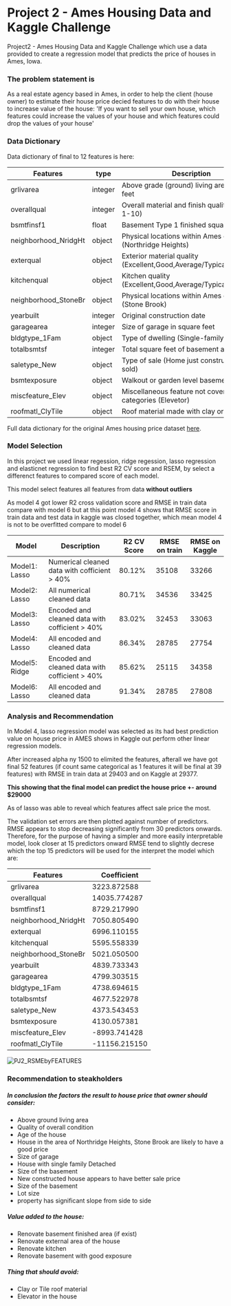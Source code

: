 # Project 2 - Ames Housing Data and Kaggle Challenge

Project2 - Ames Housing Data and Kaggle Challenge which use a data provided to create a regression model that predicts the price of houses in Ames, Iowa.

### The problem statement is
As a real estate agency based in Ames, in order to help the client (house owner) to estimate their house price decied features to do with their house to increase value of the house:
'If you want to sell your own house, which features could increase the values of your house and which features could drop the values of your house'

### Data Dictionary
Data dictionary of final to 12 features is here:

| Features              |type         |Description                                                          |
| ---                   |---          |---                                                                  |
| grlivarea             |integer      |Above grade (ground) living area square feet                         |
| overallqual           |integer      |Overall material and finish quality (Scale 1-10)                     |
| bsmtfinsf1            |float        |Basement Type 1 finished square feet                                 |
| neighborhood_NridgHt  |object       |Physical locations within Ames city limits (Northridge Heights)      |
| exterqual             |object       |Exterior material quality (Excellent,Good,Average/Typical,Fair,Poor) |
| kitchenqual           |object       |Kitchen quality (Excellent,Good,Average/Typical,Fair,Poor)           |
| neighborhood_StoneBr  |object       |Physical locations within Ames city limits (Stone Brook)             |
| yearbuilt             |integer      |Original construction date                                           |
| garagearea            |integer      |Size of garage in square feet                                        |
| bldgtype_1Fam         |object       |Type of dwelling (Single-family Detached)                            |
| totalbsmtsf           |integer      |Total square feet of basement area                                   |
| saletype_New          |object       |Type of sale (Home just constructed and sold)                        |
| bsmtexposure          |object       |Walkout or garden level basement walls                               |
| miscfeature_Elev	    |object       |Miscellaneous feature not covered in other categories (Elevetor)     |
|roofmatl_ClyTile	    |object       |Roof material made with clay or tile                                 |
    
Full data dictionary for the original Ames housing price dataset [here](https://www.kaggle.com/c/dsi-us-6-project-2-regression-challenge/data).


### Model Selection
In this project we used linear regession, ridge regession, lasso regression and elasticnet regression to find best R2 CV score and RSEM, by select a differenct features to compared score of each model.

This model select features all features from data **without outliers**

As model 4 got lower R2 cross validation score and RMSE in train data compare with model 6 but at this point  model 4 shows that RMSE score in train data and test data in kaggle was closed together, which mean model 4 is not to be overfitted compare to model 6

| Model | Description | R2 CV Score | RMSE on train | RMSE on Kaggle |
| --- | --- | --- | --- | --- |
|Model1: Lasso| Numerical cleaned data with cofficient > 40% | 80.12% | 35108 | 33266 |
|Model2: Lasso| All numerical cleaned data| 80.71% | 34536 | 33425 |
|Model3: Lasso| Encoded and cleaned data with cofficient > 40% | 83.02% | 32453 | 33063 |
|Model4: Lasso| All encoded and cleaned data| 86.34% | 28785 | 27754 |
|Model5: Ridge| Encoded and cleaned data with cofficient > 40% | 85.62% | 25115 | 34358 |
|Model6: Lasso| All encoded and cleaned data| 91.34% | 28785 | 27808 |

### Analysis and Recommendation

In Model 4, lasso regression model was selected as its had best prediction value on house price in AMES shows in Kaggle out perform other linear regression models.  

After increased alpha ny 1500 to elimited the features, afterall we have got final 52 features (if count  same categorical as 1 features it will be final at 39 features) with RMSE in train data at 29403 and on Kaggle at 29377.

**This showing that the final model can predict the house price +- around $29000**

As of lasso was able to reveal which features affect sale price the most.

The validation set errors are then plotted against number of predictors. RMSE appears to stop decreasing significantly from 30 predictors onwards.  
Therefore, for the purpose of having a simpler and more easily interpretable model, look closer at 15 predictors onward RMSE tend to slightly decrese which the top 15 predictors will be used for the interpret the model which are:


|Features|Coefficient|
|---|---|
|grlivarea|3223.872588|
|overallqual|14035.774287|
|bsmtfinsf1|8729.217990|
|neighborhood_NridgHt	|7050.805490|
|exterqual	|6996.110155|
|kitchenqual	|5595.558339|
|neighborhood_StoneBr	|5021.050500|
|yearbuilt	|4839.733343|
|garagearea	|4799.303515|
|bldgtype_1Fam	|4738.694615|
|totalbsmtsf	|4677.522978|
|saletype_New	|4373.543453|
|bsmtexposure	|4130.057381|
|miscfeature_Elev	|-8993.741428|
|roofmatl_ClyTile	|-11156.215150|

![PJ2_RSMEbyFEATURES](https://user-images.githubusercontent.com/76549565/110248082-ebf38780-7fa1-11eb-9065-810ab4434ef4.png)

### Recommendation to steakholders

##### In conclusion the factors the result to house price that owner should consider: 
<ul>
    <li>Above ground living area</li>
    <li>Quality of overall condition </li>
    <li>Age of the house</li>
    <li>House in the area of Northridge Heights, Stone Brook are likely to have a good price</li>
    <li>Size of garage</li>
    <li>House with single family Detached</li>
    <li>Size of the basement</li>
    <li>New constructed house appears to have better sale price</li>
    <li>Size of the basement</li>
    <li>Lot size </li>
    <li>property has significant slope from side to side </li>
</ul> 

##### Value added to the house:  
<ul>
    <li>Renovate basement finished area (if exist)</li>
    <li>Renovate external area of the house</li>
    <li>Renovate kitchen </li>
    <li>Renovate basement with good exposure </li>
</ul> 
    
##### Thing that should avoid:  
<ul>
    <li>Clay or Tile roof material </li>
    <li>Elevator in the house</li>
</ul> 
